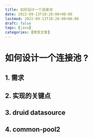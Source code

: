 ```yaml
---
title: 如何设计一个连接池 
date: 2022-09-13T10:20:00+08:00
lastmod: 2022-09-13T10:20:00+08:00
draft: false
tags: [java]
categories: [微信文章]
---
```


# 如何设计一个连接池 ?

## 1. 需求

## 2. 实现的关键点

## 3. druid datasource

## 4. common-pool2
